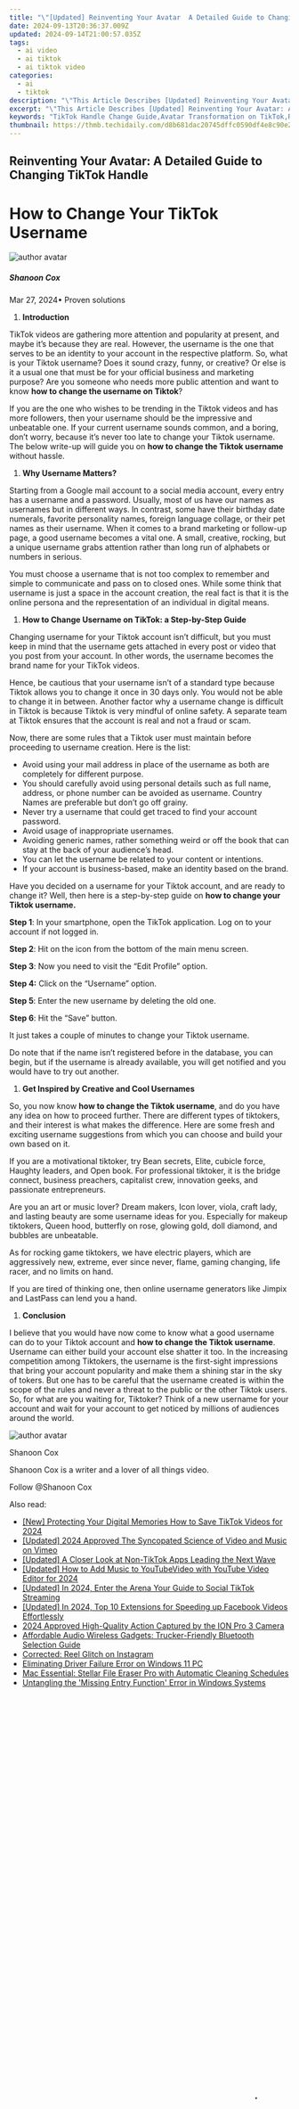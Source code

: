 ```yaml
---
title: "\"[Updated] Reinventing Your Avatar  A Detailed Guide to Changing TikTok Handle for 2024\""
date: 2024-09-13T20:36:37.009Z
updated: 2024-09-14T21:00:57.035Z
tags:
  - ai video
  - ai tiktok
  - ai tiktok video
categories:
  - ai
  - tiktok
description: "\"This Article Describes [Updated] Reinventing Your Avatar: A Detailed Guide to Changing TikTok Handle for 2024\""
excerpt: "\"This Article Describes [Updated] Reinventing Your Avatar: A Detailed Guide to Changing TikTok Handle for 2024\""
keywords: "TikTok Handle Change Guide,Avatar Transformation on TikTok,Reimagining TikTok Identity,Guide to TikTok Username Update,Reinventing TikTok Persona,Alter TikTok Username Strategy,Tips for Changing TikTok Handle"
thumbnail: https://thmb.techidaily.com/d8b681dac20745dffc0590df4e8c90e2635d89e0810cfd55569744e9fd64a173.jpg
---
```


## Reinventing Your Avatar: A Detailed Guide to Changing TikTok Handle

# How to Change Your TikTok Username

![author avatar](https://images.wondershare.com/filmora/article-images/shannon-cox.jpg)

##### Shanoon Cox

 Mar 27, 2024• Proven solutions

1. **Introduction**

TikTok videos are gathering more attention and popularity at present, and maybe it’s because they are real. However, the username is the one that serves to be an identity to your account in the respective platform. So, what is your Tiktok username? Does it sound crazy, funny, or creative? Or else is it a usual one that must be for your official business and marketing purpose? Are you someone who needs more public attention and want to know **how to change the username on Tiktok**?

If you are the one who wishes to be trending in the Tiktok videos and has more followers, then your username should be the impressive and unbeatable one. If your current username sounds common, and a boring, don’t worry, because it’s never too late to change your Tiktok username. The below write-up will guide you on **how to change the Tiktok username** without hassle.

1. **Why Username Matters?**

Starting from a Google mail account to a social media account, every entry has a username and a password. Usually, most of us have our names as usernames but in different ways. In contrast, some have their birthday date numerals, favorite personality names, foreign language collage, or their pet names as their username. When it comes to a brand marketing or follow-up page, a good username becomes a vital one. A small, creative, rocking, but a unique username grabs attention rather than long run of alphabets or numbers in serious.

You must choose a username that is not too complex to remember and simple to communicate and pass on to closed ones. While some think that username is just a space in the account creation, the real fact is that it is the online persona and the representation of an individual in digital means.

1. **How to Change Username on TikTok: a Step-by-Step Guide**

Changing username for your Tiktok account isn’t difficult, but you must keep in mind that the username gets attached in every post or video that you post from your account. In other words, the username becomes the brand name for your TikTok videos.

Hence, be cautious that your username isn’t of a standard type because Tiktok allows you to change it once in 30 days only. You would not be able to change it in between. Another factor why a username change is difficult in Tiktok is because Tiktok is very mindful of online safety. A separate team at Tiktok ensures that the account is real and not a fraud or scam.

Now, there are some rules that a Tiktok user must maintain before proceeding to username creation. Here is the list:

* Avoid using your mail address in place of the username as both are completely for different purpose.
* You should carefully avoid using personal details such as full name, address, or phone number can be avoided as username. Country Names are preferable but don’t go off grainy.
* Never try a username that could get traced to find your account password.
* Avoid usage of inappropriate usernames.
* Avoiding generic names, rather something weird or off the book that can stay at the back of your audience’s head.
* You can let the username be related to your content or intentions.
* If your account is business-based, make an identity based on the brand.

Have you decided on a username for your Tiktok account, and are ready to change it? Well, then here is a step-by-step guide on **how to change your Tiktok username.**

**Step 1**: In your smartphone, open the TikTok application. Log on to your account if not logged in.

**Step 2**: Hit on the icon from the bottom of the main menu screen.

 **Step 3**: Now you need to visit the “Edit Profile” option.

 **Step 4:** Click on the “Username” option.

**Step 5**: Enter the new username by deleting the old one.

**Step 6**: Hit the “Save” button.

It just takes a couple of minutes to change your Tiktok username.

Do note that if the name isn’t registered before in the database, you can begin, but if the username is already available, you will get notified and you would have to try out another.

1. **Get Inspired by Creative and Cool Usernames**

So, you now know **how to change the Tiktok username**, and do you have any idea on how to proceed further. There are different types of tiktokers, and their interest is what makes the difference. Here are some fresh and exciting username suggestions from which you can choose and build your own based on it.

If you are a motivational tiktoker, try Bean secrets, Elite, cubicle force, Haughty leaders, and Open book. For professional tiktoker, it is the bridge connect, business preachers, capitalist crew, innovation geeks, and passionate entrepreneurs.

Are you an art or music lover? Dream makers, Icon lover, viola, craft lady, and lasting beauty are some username ideas for you. Especially for makeup tiktokers, Queen hood, butterfly on rose, glowing gold, doll diamond, and bubbles are unbeatable.

As for rocking game tiktokers, we have electric players, which are aggressively new, extreme, ever since never, flame, gaming changing, life racer, and no limits on hand.

If you are tired of thinking one, then online username generators like Jimpix and LastPass can lend you a hand.

1. **Conclusion**

I believe that you would have now come to know what a good username can do to your Tiktok account and **how to change the Tiktok username**. Username can either build your account else shatter it too. In the increasing competition among Tiktokers, the username is the first-sight impressions that bring your account popularity and make them a shining star in the sky of tokers. But one has to be careful that the username created is within the scope of the rules and never a threat to the public or the other Tiktok users. So, for what are you waiting for, Tiktoker? Think of a new username for your account and wait for your account to get noticed by millions of audiences around the world.

![author avatar](https://images.wondershare.com/filmora/article-images/shannon-cox.jpg)

Shanoon Cox

Shanoon Cox is a writer and a lover of all things video.

Follow @Shanoon Cox

<ins class="adsbygoogle"
      style="display:block"
      data-ad-client="ca-pub-7571918770474297"
      data-ad-slot="8358498916"
      data-ad-format="auto"
      data-full-width-responsive="true"></ins>

<span class="atpl-alsoreadstyle">Also read:</span>
<div><ul>
<li><a href="https://tiktok-clips.techidaily.com/new-protecting-your-digital-memories-how-to-save-tiktok-videos-for-2024/"><u>[New] Protecting Your Digital Memories How to Save TikTok Videos for 2024</u></a></li>
<li><a href="https://vimeo-videos.techidaily.com/updated-2024-approved-the-syncopated-science-of-video-and-music-on-vimeo/"><u>[Updated] 2024 Approved The Syncopated Science of Video and Music on Vimeo</u></a></li>
<li><a href="https://tiktok-clips.techidaily.com/updated-a-closer-look-at-non-tiktok-apps-leading-the-next-wave/"><u>[Updated] A Closer Look at Non-TikTok Apps Leading the Next Wave</u></a></li>
<li><a href="https://youtube-docs.techidaily.com/ed-how-to-add-music-to-youtubevideo-with-youtube-video-editor-for-2024/"><u>[Updated] How to Add Music to YouTubeVideo with YouTube Video Editor for 2024</u></a></li>
<li><a href="https://tiktok-clips.techidaily.com/updated-in-2024-enter-the-arena-your-guide-to-social-tiktok-streaming/"><u>[Updated] In 2024, Enter the Arena Your Guide to Social TikTok Streaming</u></a></li>
<li><a href="https://vp-tips.techidaily.com/updated-in-2024-top-10-extensions-for-speeding-up-facebook-videos-effortlessly/"><u>[Updated] In 2024, Top 10 Extensions for Speeding up Facebook Videos Effortlessly</u></a></li>
<li><a href="https://some-techniques.techidaily.com/2024-approved-high-quality-action-captured-by-the-ion-pro-3-camera/"><u>2024 Approved High-Quality Action Captured by the ION Pro 3 Camera</u></a></li>
<li><a href="https://buynow-marvelous.techidaily.com/affordable-audio-wireless-gadgets-trucker-friendly-bluetooth-selection-guide/"><u>Affordable Audio Wireless Gadgets: Trucker-Friendly Bluetooth Selection Guide</u></a></li>
<li><a href="https://tiktok-clips.techidaily.com/corrected-reel-glitch-on-instagram/"><u>Corrected: Reel Glitch on Instagram</u></a></li>
<li><a href="https://win11-tips.techidaily.com/eliminating-driver-failure-error-on-windows-11-pc/"><u>Eliminating Driver Failure Error on Windows 11 PC</u></a></li>
<li><a href="https://tiktok-clips.techidaily.com/mac-essential-stellar-file-eraser-pro-with-automatic-cleaning-schedules/"><u>Mac Essential: Stellar File Eraser Pro with Automatic Cleaning Schedules</u></a></li>
<li><a href="https://win-howtos.techidaily.com/untangling-the-missing-entry-function-error-in-windows-systems/"><u>Untangling the 'Missing Entry Function' Error in Windows Systems</u></a></li>
</ul></div>

<!-- affiliate ads begin -->
<span id="1424533">
					<video width="864" height="1536" style="cursor:pointer"
           poster="//a.impactradius-go.com/display-clicktoplayimage/1424533.png"
           onclick="if(!this.playClicked){this.play();this.setAttribute('controls',true);this.playClicked=true;}">
	   <source src="//a.impactradius-go.com/display-ad/16446-1424533">
	   <img src="//a.impactradius-go.com/display-clicktoplayimage/1424533.png" style="border: none; height: 100%; width: 100%; object-fit: contain">
	</video>
	<div style="width:540px;text-align:center"><a href="javascript:window.open(decodeURIComponent('https%3A%2F%2Flaganoo.pxf.io%2Fc%2F5597632%2F1424533%2F16446'), '_blank');void(0);">Click here</a></div>
</span>
<img height="0" width="0" src="https://imp.pxf.io/i/5597632/1424533/16446" style="position:absolute;visibility:hidden;" border="0" />
<!-- affiliate ads end -->

